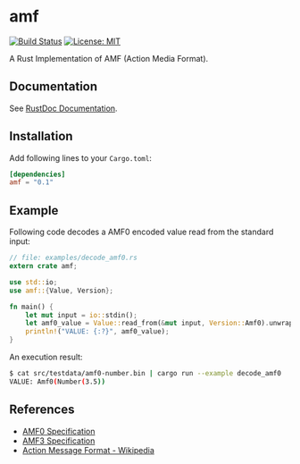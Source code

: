 amf
===

[![Build Status](https://travis-ci.org/sile/amf.svg?branch=master)](https://travis-ci.org/sile/amf)
[![License: MIT](https://img.shields.io/badge/license-MIT-blue.svg)](LICENSE)

A Rust Implementation of AMF (Action Media Format).


Documentation
-------------

See [RustDoc Documentation](http://sile.github.io/rustdocs/amf/amf/).

Installation
------------

Add following lines to your `Cargo.toml`:

```toml
[dependencies]
amf = "0.1"
```

Example
-------

Following code decodes a AMF0 encoded value read from the standard input:

```rust
// file: examples/decode_amf0.rs
extern crate amf;

use std::io;
use amf::{Value, Version};

fn main() {
    let mut input = io::stdin();
    let amf0_value = Value::read_from(&mut input, Version::Amf0).unwrap();
    println!("VALUE: {:?}", amf0_value);
}
```

An execution result:

```bash
$ cat src/testdata/amf0-number.bin | cargo run --example decode_amf0
VALUE: Amf0(Number(3.5))
```

References
----------

- [AMF0 Specification](http://download.macromedia.com/pub/labs/amf/amf0_spec_121207.pdf)
- [AMF3 Specification](http://download.macromedia.com/pub/labs/amf/amf3_spec_121207.pdf)
- [Action Message Format - Wikipedia](https://en.wikipedia.org/wiki/Action_Message_Format)
